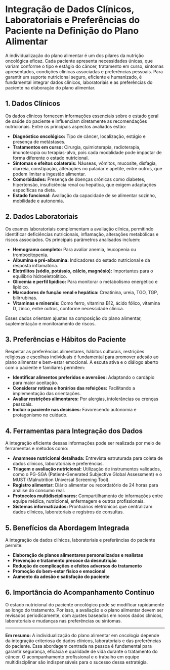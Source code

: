 # Integração de Dados Clínicos, Laboratoriais e Preferências do Paciente na Definição do Plano Alimentar

A individualização do plano alimentar é um dos pilares da nutrição oncológica eficaz. Cada paciente apresenta necessidades únicas, que variam conforme o tipo e estágio do câncer, tratamento em curso, sintomas apresentados, condições clínicas associadas e preferências pessoais. Para garantir um suporte nutricional seguro, eficiente e humanizado, é fundamental integrar dados clínicos, laboratoriais e as preferências do paciente na elaboração do plano alimentar.

## 1. Dados Clínicos

Os dados clínicos fornecem informações essenciais sobre o estado geral de saúde do paciente e influenciam diretamente as recomendações nutricionais. Entre os principais aspectos avaliados estão:

- **Diagnóstico oncológico:** Tipo de câncer, localização, estágio e presença de metástases.
- **Tratamentos em curso:** Cirurgia, quimioterapia, radioterapia, imunoterapia ou terapias-alvo, pois cada modalidade pode impactar de forma diferente o estado nutricional.
- **Sintomas e efeitos colaterais:** Náuseas, vômitos, mucosite, disfagia, diarreia, constipação, alterações no paladar e apetite, entre outros, que podem limitar a ingestão alimentar.
- **Comorbidades:** Presença de doenças crônicas como diabetes, hipertensão, insuficiência renal ou hepática, que exigem adaptações específicas na dieta.
- **Estado funcional:** Avaliação da capacidade de se alimentar sozinho, mobilidade e autonomia.

## 2. Dados Laboratoriais

Os exames laboratoriais complementam a avaliação clínica, permitindo identificar deficiências nutricionais, inflamação, alterações metabólicas e riscos associados. Os principais parâmetros analisados incluem:

- **Hemograma completo:** Para avaliar anemia, leucopenia ou trombocitopenia.
- **Albumina e pré-albumina:** Indicadores do estado nutricional e da resposta inflamatória.
- **Eletrólitos (sódio, potássio, cálcio, magnésio):** Importantes para o equilíbrio hidroeletrolítico.
- **Glicemia e perfil lipídico:** Para monitorar o metabolismo energético e lipídico.
- **Marcadores de função renal e hepática:** Creatinina, ureia, TGO, TGP, bilirrubinas.
- **Vitaminas e minerais:** Como ferro, vitamina B12, ácido fólico, vitamina D, zinco, entre outros, conforme necessidade clínica.

Esses dados orientam ajustes na composição do plano alimentar, suplementação e monitoramento de riscos.

## 3. Preferências e Hábitos do Paciente

Respeitar as preferências alimentares, hábitos culturais, restrições religiosas e escolhas individuais é fundamental para promover adesão ao plano alimentar e bem-estar emocional. A escuta ativa e o diálogo aberto com o paciente e familiares permitem:

- **Identificar alimentos preferidos e aversões:** Adaptando o cardápio para maior aceitação.
- **Considerar rotinas e horários das refeições:** Facilitando a implementação das orientações.
- **Avaliar restrições alimentares:** Por alergias, intolerâncias ou crenças pessoais.
- **Incluir o paciente nas decisões:** Favorecendo autonomia e protagonismo no cuidado.

## 4. Ferramentas para Integração dos Dados

A integração eficiente dessas informações pode ser realizada por meio de ferramentas e métodos como:

- **Anamnese nutricional detalhada:** Entrevista estruturada para coleta de dados clínicos, laboratoriais e preferências.
- **Triagem e avaliação nutricional:** Utilização de instrumentos validados, como o PG-SGA (Patient-Generated Subjective Global Assessment) e o MUST (Malnutrition Universal Screening Tool).
- **Registro alimentar:** Diário alimentar ou recordatório de 24 horas para análise do consumo real.
- **Protocolos multidisciplinares:** Compartilhamento de informações entre equipe médica, nutricional, enfermagem e outros profissionais.
- **Sistemas informatizados:** Prontuários eletrônicos que centralizam dados clínicos, laboratoriais e registros de consultas.

## 5. Benefícios da Abordagem Integrada

A integração de dados clínicos, laboratoriais e preferências do paciente permite:

- **Elaboração de planos alimentares personalizados e realistas**
- **Prevenção e tratamento precoce da desnutrição**
- **Redução de complicações e efeitos adversos do tratamento**
- **Promoção do bem-estar físico e emocional**
- **Aumento da adesão e satisfação do paciente**

## 6. Importância do Acompanhamento Contínuo

O estado nutricional do paciente oncológico pode se modificar rapidamente ao longo do tratamento. Por isso, a avaliação e o plano alimentar devem ser revisados periodicamente, com ajustes baseados em novos dados clínicos, laboratoriais e mudanças nas preferências ou sintomas.

---

**Em resumo:** A individualização do plano alimentar em oncologia depende da integração criteriosa de dados clínicos, laboratoriais e das preferências do paciente. Essa abordagem centrada na pessoa é fundamental para garantir segurança, eficácia e qualidade de vida durante o tratamento do câncer. O acompanhamento profissional e o trabalho em equipe multidisciplinar são indispensáveis para o sucesso dessa estratégia.